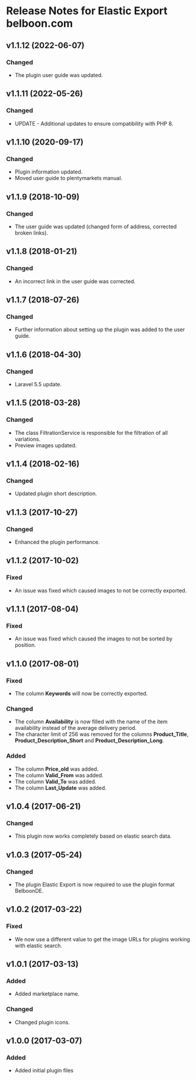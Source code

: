 # Release Notes for Elastic Export belboon.com

## v1.1.12 (2022-06-07)

### Changed
- The plugin user guide was updated.

## v1.1.11 (2022-05-26)

### Changed
- UPDATE - Additional updates to ensure compatibility with PHP 8.

## v1.1.10 (2020-09-17)

### Changed
- Plugin information updated.
- Moved user guide to plentymarkets manual.

## v1.1.9 (2018-10-09)

### Changed
- The user guide was updated (changed form of address, corrected broken links).

## v1.1.8 (2018-01-21)

### Changed
- An incorrect link in the user guide was corrected.

## v1.1.7 (2018-07-26)

### Changed
- Further information about setting up the plugin was added to the user guide.

## v1.1.6 (2018-04-30)

### Changed
- Laravel 5.5 update.

## v1.1.5 (2018-03-28)

### Changed
- The class FiltrationService is responsible for the filtration of all variations.
- Preview images updated.

## v1.1.4 (2018-02-16)

### Changed
- Updated plugin short description.

## v1.1.3 (2017-10-27)

### Changed
- Enhanced the plugin performance.

## v1.1.2 (2017-10-02)

### Fixed
- An issue was fixed which caused images to not be correctly exported.

## v1.1.1 (2017-08-04)

### Fixed
- An issue was fixed which caused the images to not be sorted by position.

## v1.1.0 (2017-08-01)

### Fixed
- The column **Keywords** will now be correctly exported.

### Changed
- The column **Availability** is now filled with the name of the item availability instead of the average delivery period.
- The character limit of 256 was removed for the columns **Product_Title**, **Product_Description_Short** and **Product_Description_Long**.

### Added
- The column **Price_old** was added.
- The column **Valid_From** was added.
- The column **Valid_To** was added.
- The column **Last_Update** was added.

## v1.0.4 (2017-06-21)

### Changed
- This plugin now works completely based on elastic search data.

## v1.0.3 (2017-05-24)

### Changed
- The plugin Elastic Export is now required to use the plugin format BelboonDE.

## v1.0.2 (2017-03-22)

### Fixed
- We now use a different value to get the image URLs for plugins working with elastic search.

## v1.0.1 (2017-03-13)

### Added
- Added marketplace name.

### Changed
- Changed plugin icons.

## v1.0.0 (2017-03-07)

### Added
- Added initial plugin files
